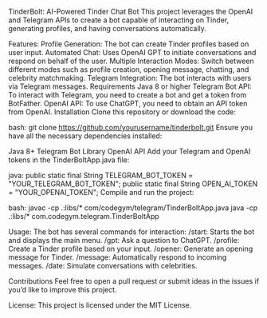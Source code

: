 TinderBolt: AI-Powered Tinder Chat Bot
This project leverages the OpenAI and Telegram APIs to create a bot capable of interacting on Tinder, generating profiles, and having conversations automatically.

Features:
Profile Generation: The bot can create Tinder profiles based on user input.
Automated Chat: Uses OpenAI GPT to initiate conversations and respond on behalf of the user.
Multiple Interaction Modes: Switch between different modes such as profile creation, opening message, chatting, and celebrity matchmaking.
Telegram Integration: The bot interacts with users via Telegram messages.
Requirements
Java 8 or higher
Telegram Bot API: To interact with Telegram, you need to create a bot and get a token from BotFather.
OpenAI API: To use ChatGPT, you need to obtain an API token from OpenAI.
Installation
Clone this repository or download the code:

bash:
git clone https://github.com/yourusername/tinderbolt.git
Ensure you have all the necessary dependencies installed:

Java 8+
Telegram Bot Library
OpenAI API
Add your Telegram and OpenAI tokens in the TinderBoltApp.java file:

java:
public static final String TELEGRAM_BOT_TOKEN = "YOUR_TELEGRAM_BOT_TOKEN";
public static final String OPEN_AI_TOKEN = "YOUR_OPENAI_TOKEN";
Compile and run the project:

bash:
javac -cp .:libs/* com/codegym/telegram/TinderBoltApp.java
java -cp .:libs/* com.codegym.telegram.TinderBoltApp

Usage:
The bot has several commands for interaction:
/start: Starts the bot and displays the main menu.
/gpt: Ask a question to ChatGPT.
/profile: Create a Tinder profile based on your input.
/opener: Generate an opening message for Tinder.
/message: Automatically respond to incoming messages.
/date: Simulate conversations with celebrities.

Contributions
Feel free to open a pull request or submit ideas in the issues if you’d like to improve this project.

License:
This project is licensed under the MIT License.
